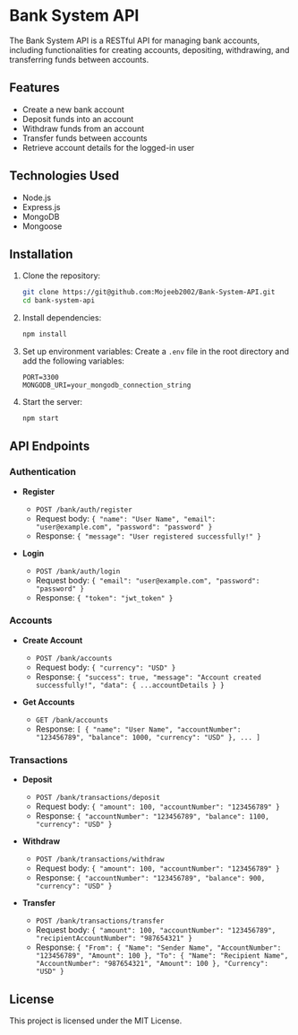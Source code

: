 # Bank System API

The Bank System API is a RESTful API for managing bank accounts, including functionalities for creating accounts, depositing, withdrawing, and transferring funds between accounts.

## Features

- Create a new bank account
- Deposit funds into an account
- Withdraw funds from an account
- Transfer funds between accounts
- Retrieve account details for the logged-in user

## Technologies Used

- Node.js
- Express.js
- MongoDB
- Mongoose

## Installation

1. Clone the repository:

   ```bash
   git clone https://git@github.com:Mojeeb2002/Bank-System-API.git
   cd bank-system-api
   ```

2. Install dependencies:

   ```bash
   npm install
   ```

3. Set up environment variables:
   Create a `.env` file in the root directory and add the following variables:

   ```env
   PORT=3300
   MONGODB_URI=your_mongodb_connection_string
   ```

4. Start the server:
   ```bash
   npm start
   ```

## API Endpoints

### Authentication

- **Register**

  - `POST /bank/auth/register`
  - Request body: `{ "name": "User Name", "email": "user@example.com", "password": "password" }`
  - Response: `{ "message": "User registered successfully!" }`

- **Login**
  - `POST /bank/auth/login`
  - Request body: `{ "email": "user@example.com", "password": "password" }`
  - Response: `{ "token": "jwt_token" }`

### Accounts

- **Create Account**

  - `POST /bank/accounts`
  - Request body: `{ "currency": "USD" }`
  - Response: `{ "success": true, "message": "Account created successfully!", "data": { ...accountDetails } }`

- **Get Accounts**
  - `GET /bank/accounts`
  - Response: `[ { "name": "User Name", "accountNumber": "123456789", "balance": 1000, "currency": "USD" }, ... ]`

### Transactions

- **Deposit**

  - `POST /bank/transactions/deposit`
  - Request body: `{ "amount": 100, "accountNumber": "123456789" }`
  - Response: `{ "accountNumber": "123456789", "balance": 1100, "currency": "USD" }`

- **Withdraw**

  - `POST /bank/transactions/withdraw`
  - Request body: `{ "amount": 100, "accountNumber": "123456789" }`
  - Response: `{ "accountNumber": "123456789", "balance": 900, "currency": "USD" }`

- **Transfer**
  - `POST /bank/transactions/transfer`
  - Request body: `{ "amount": 100, "accountNumber": "123456789", "recipientAccountNumber": "987654321" }`
  - Response: `{ "From": { "Name": "Sender Name", "AccountNumber": "123456789", "Amount": 100 }, "To": { "Name": "Recipient Name", "AccountNumber": "987654321", "Amount": 100 }, "Currency": "USD" }`

## License

This project is licensed under the MIT License.
